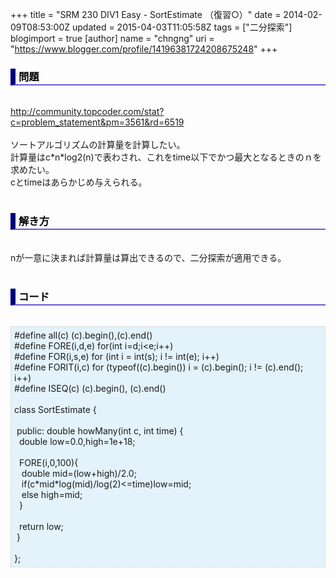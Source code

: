 +++
title = "SRM 230 DIV1 Easy - SortEstimate （復習○）"
date = 2014-02-09T08:53:00Z
updated = 2015-04-03T11:05:58Z
tags = ["二分探索"]
blogimport = true 
[author]
	name = "chngng"
	uri = "https://www.blogger.com/profile/14196381724208675248"
+++

<div dir="ltr" style="text-align: left;" trbidi="on"><h3 style="border-bottom: 2px solid slateblue; border-left: 8px solid navy; color: black; padding: 0px 0px 1px 5px;">問題 </h3><br /><a href="http://community.topcoder.com/stat?c=problem_statement&amp;pm=3561&amp;rd=6519" target="_blank">http://community.topcoder.com/stat?c=problem_statement&amp;pm=3561&amp;rd=6519</a><br /><br />ソートアルゴリズムの計算量を計算したい。<br />計算量はc*n*log2(n)で表わされ、これをtime以下でかつ最大となるときのｎを求めたい。<br />cとtimeはあらかじめ与えられる。<br /><br /><h3 style="border-bottom: 2px solid slateblue; border-left: 8px solid navy; color: black; padding: 0px 0px 1px 5px;">解き方 </h3><br />nが一意に決まれば計算量は算出できるので、二分探索が適用できる。<br /><br /><h3 style="border-bottom: 2px solid slateblue; border-left: 8px solid navy; color: black; padding: 0px 0px 1px 5px;">コード </h3><br /><div style="background-color: #e3f2fb; border: 1px dotted #CCCCCC; padding: 5px;">#define all(c) (c).begin(),(c).end()<br />#define FORE(i,d,e) for(int i=d;i&lt;e;i++)<br />#define FOR(i,s,e) for (int i = int(s); i != int(e); i++)<br />#define FORIT(i,c) for (typeof((c).begin()) i = (c).begin(); i != (c).end(); i++)<br />#define ISEQ(c) (c).begin(), (c).end()<br /><br />class SortEstimate {<br /><br /><span class="Apple-tab-span" style="white-space: pre;"> </span>public: double howMany(int c, int time) {<br /><span class="Apple-tab-span" style="white-space: pre;">  </span>double low=0.0,high=1e+18;<br /><br /><span class="Apple-tab-span" style="white-space: pre;">  </span>FORE(i,0,100){<br /><span class="Apple-tab-span" style="white-space: pre;">   </span>double mid=(low+high)/2.0;<br /><span class="Apple-tab-span" style="white-space: pre;">   </span>if(c*mid*log(mid)/log(2)&lt;=time)low=mid;<br /><span class="Apple-tab-span" style="white-space: pre;">   </span>else high=mid;<br /><span class="Apple-tab-span" style="white-space: pre;">  </span>}<br /><br /><span class="Apple-tab-span" style="white-space: pre;">  </span>return low;<br /><span class="Apple-tab-span" style="white-space: pre;"> </span>}<br /><br />};</div></div>
